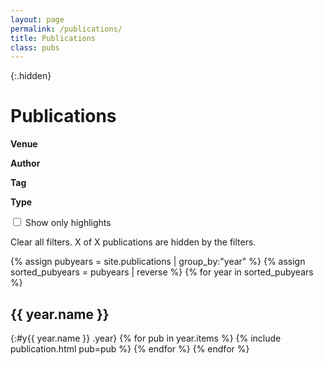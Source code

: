 ```yaml
---
layout: page
permalink: /publications/
title: Publications
class: pubs
---
```


{:.hidden}

# Publications

<div id="facets" class="hidden">
  <div class="facet" id="venue_tags">
    <strong>Venue</strong>
    <ul></ul>
  </div>
  <div class="facet" id="authors">
    <strong>Author</strong>
    <ul></ul>
  </div>
  <div class="facet" id="tags">
    <strong>Tag</strong>
    <ul></ul>
  </div>
  <div class="facet" id="type">
    <strong>Type</strong>
    <ul></ul>
  </div>
  <!-- <div class="facet" id="awards">
    <strong>Award</strong>
    <ul></ul>
  </div> -->

</div>

<label id="only-highlight" class="hidden">
  <input type="checkbox" id="highlight">
  Show only highlights
</label>

<p id="clear-filters" class="hidden">
  <i class="fas fa-times-circle" aria-hidden="true"></i> Clear all filters. <span id="count_hidden">X</span> of <span id="count_total">X</span> publications are hidden by the filters.
</p>

<!-- <input id="ft-search" type="search" placeholder="Search papers..." /> -->

{% assign pubyears = site.publications | group_by:"year"  %}
{% assign sorted_pubyears = pubyears | reverse %}
{% for year in sorted_pubyears %}

## {{ year.name }}

{:#y{{ year.name }} .year}
{% for pub in year.items %}
{% include publication.html pub=pub %}
{% endfor %}
{% endfor %}

<script>
  {% include itemsjs.min.js %}
  {% include pubfilter.js %}
</script>
